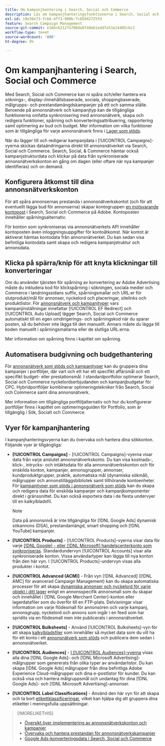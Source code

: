 ```yaml
---
title: Om kampanjhantering i Search, Social och Commerce
description: Läs om kampanjhanteringsfunktionerna i Search, Social och Commerce.
exl-id: 19e36e73-fcb6-4ff3-980b-fc05042725fd
feature: Search Campaign Management
source-git-commit: e16bc62127a708de8f4deb1eddfa53a14405cbc2
workflow-type: tm+mt
source-wordcount: '806'
ht-degree: 0%

---
```


# Om kampanjhantering i Search, Social och Commerce

Med Search, Social och Commerce kan ni spåra och/eller hantera era söknings-, display-/innehållsbaserade, sociala, shoppingbaserade, målgrupps- och prestandamängdskampanjer på ett och samma ställe. Beroende på annonsnätverk och kampanjtyp kan de tillgängliga funktionerna omfatta synkronisering med annonsnätverk, skapa och redigera funktioner, spårning och konverteringsattribuering, rapportering samt optimering av bud och budget. Mer information om vilka funktioner som är tillgängliga för varje annonsnätverk finns i [Lager som stöds](/help/search-social-commerce/introduction/supported-inventory.md).

När du lägger till och redigerar kampanjdata i [!UICONTROL Campaigns]-vyerna skickas dataändringarna direkt till annonsnätverket via Search, Social och Commerce. Search, Social, &amp; Commerce hämtar också kampanjstrukturdata och klickar på data från synkroniserade annonsnätverkskonton en gång om dagen (eller oftare när nya kampanjer identifieras) och on demand.

## Konfigurera åtkomst till dina annonsnätverkskonton

För att spåra annonsernas prestanda i annonsnätverkskontot (och för att eventuellt lägga bud för annonserna) skapar kontogruppen [en motsvarande kontopost](/help/search-social-commerce/campaign-management/accounts/ad-network-account-manage.md) i Search, Social och Commerce på Adobe. Kontoposten innehåller spårningsalternativ.

För konton som synkroniseras via annonsnätverkets API innehåller kontoposten även inloggningsuppgifter för kontoåtkomst. När kontot är aktiverat hämtas kontodata från annonsnätverket. Du kan sedan visa befintliga kontodata samt skapa och redigera kampanjstruktur och annonsdata.

## Klicka på spärra/knip för att knyta klickningar till konverteringar

Om du använder tjänsten för spårning av konvertering av Adobe Advertising måste du inkludera kod för klickspårning i sökningen, sociala medier och Commerce i landningssidans suffix, spårningsmallar och URL:er för slutprodukt/mål för annonser, nyckelord och placeringar, sitelinks och produktlistor. För [annonsnätverk och kampanjtyper](/help/search-social-commerce/introduction/supported-inventory.md) vars kampanjinställningar innefattar [!UICONTROL EF Redirect] och [!UICONTROL Auto Upload] lägger Search, Social och Commerce automatiskt till en egen omdirigerings- och spårningskod när du sparar posten, så du behöver inte lägga till den manuellt. Annars måste du lägga till koden manuellt i spårningsmallarna eller de slutliga URL:erna.

Mer information om spårning finns i kapitlet om spårning.

## Automatisera budgivning och budgethantering

För [annonsnätverk som stöds och kampanjtyper](/help/search-social-commerce/introduction/supported-inventory.md) kan du gruppera dina kampanjer i portföljer, där vart och ett har ett specifikt affärsmål och ett specifikt budget- eller prestationsmål. I standardportfolior optimerar Search, Social och Commerce nyckelordserbjudanden och kampanjbudgetar för CPC. Hybridportföljer kombinerar optimeringstekniker från Search, Social och Commerce samt dina annonsnätverk.

Mer information om tillgängliga portföljalternativ och hur du konfigurerar portföljer finns i kapitlet om optimeringsguiden för Portfolio, som är tillgänglig i Sök, Socialt och Commerce.<!-- verify convention for referencing Optimization Guide here -->

## Vyer för kampanjhantering

I kampanjhanteringsvyerna kan du övervaka och hantera dina sökkonton. Följande vyer är tillgängliga:

* **[!UICONTROL Campaigns]** - [!UICONTROL Campaigns]-vyerna visar data från varje anslutet annonsnätverkskonto. Du kan visa kostnads-, klick-, intrycks- och intäktsdata för alla annonsnätverkskonton och för enskilda konton, kampanjer, annonsgrupper, annonser, kundproduktgrupper, praktik, automatiska mål (dynamiska sökmål), målgrupper och annonstilläggsbibliotek samt tillhörande kontoenheter. För [kampanjtyper som stöds i annonsnätverk som stöds](/help/search-social-commerce/introduction/supported-inventory.md) kan du skapa och redigera data för enskilda kampanjer och kampanjkomponenter direkt i gränssnittet. Du kan också exportera data i de flesta undervyer till en kalkylbladsfil.

  >[!NOTE]
  >
  >Data på annonsnivå är inte tillgängliga för [!DNL Google Ads] dynamisk sökannons (DSA), prestandamängd, smart shopping och [!DNL YouTube] kampanjer.

* **[!UICONTROL Products]** - [!UICONTROL Products]-vyerna visar data för varje [[!DNL Google] - eller [!DNL Microsoft] handelscenterkonto som synkroniseras](/help/search-social-commerce/campaign-management/accounts/merchant-account-manage.md). Standardundervyn [!UICONTROL Accounts] visar alla synkroniserade konton. Vissa användartyper kan lägga till nya konton från den här vyn. I [!UICONTROL Products]-undervyn visas alla produkter i kontot.

* **[!UICONTROL Advanced (ACM)]** - Från vyn [!DNL Advanced] ([!DNL AMC] för avancerad Campaign Management) kan du skapa automatiska processer för att skapa [dynamiska annonser och nyckelord för varje objekt i ditt lager](/help/search-social-commerce/campaign-management/inventory-feeds/inventory-feeds-about.md) enligt en annonsspecifik annonsmall som du skapar och innehållet i [!DNL Google Merchant Center]-konton eller lagerdatafiler som du överför till en FTP-plats. Delvisningar visar information om varje flödesmall för annonsören och varje kampanj, annonsgrupp, nyckelord och annons som ingår i en feed som har spridits via en flödesmall men inte publicerats i annonsnätverket.

* **[!UICONTROL Bulksheets]** - Använd [!UICONTROL Bulksheets]-vyn för att skapa [kalkylbladsfiler](/help/search-social-commerce/campaign-management/bulksheets/bulksheet-about.md) som innehåller så mycket data som du vill ha för ett konto i ett [annonsnätverk som stöds](/help/search-social-commerce/introduction/supported-inventory.md) och publicera dem sedan i annonsnätverket.

* **[!UICONTROL Audiences]** - [I [!UICONTROL Audiences]-vyerna](/help/search-social-commerce/campaign-management/campaigns/audience-about.md) visas alla dina [!DNL Google Ads]- och [!DNL Microsoft Advertising]-målgrupper som genererats från olika typer av användarlistor. Du kan skapa [!DNL Google Ads] målgrupper från dina befintliga Adobe Experience Cloud-målgrupper och dina e-postlistor för kunder. Du kan också visa och hantera målgruppsmål och undantag för dina [!DNL Google Ads]- och [!DNL Microsoft Advertising]-annonser.

* **[!UICONTROL Label Classifications]** - Använd den här vyn för att skapa och ta bort [etikettklassificeringar](/help/search-social-commerce/campaign-management/label-classifications/classification-about.md), vilket kan hjälpa dig att gruppera dina etiketter i meningsfulla uppsättningar.

>[!MORELIKETHIS]
>
>* [Översikt över implementering av annonsnätverkskonton och kampanjer](campaign-implemention-overview.md)
>* [Övervaka och hantera prestandan för annonsnätverkskampanjer](monitor-performance-campaigns.md)
>* [Google Ads-konverteringsdata i Search, Social och Commerce](google-conversion-data.md)
